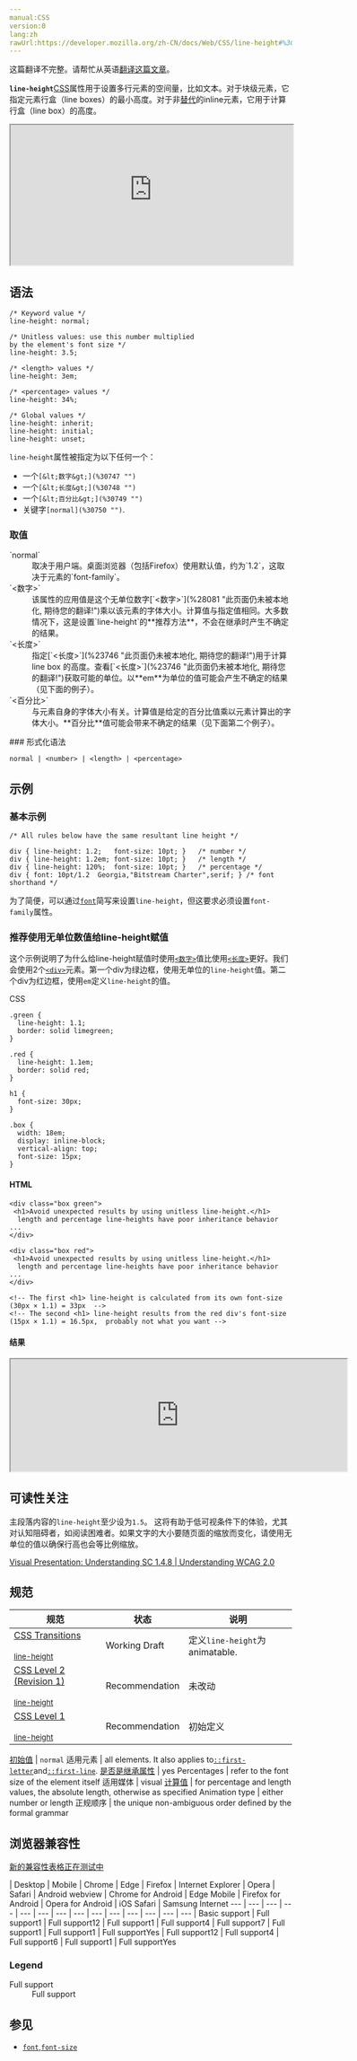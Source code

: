 ```yaml
---
manual:CSS
version:0
lang:zh
rawUrl:https://developer.mozilla.org/zh-CN/docs/Web/CSS/line-height#%3Clength%3E
---
```




这篇翻译不完整。请帮忙从英语[翻译这篇文章](%30746 "")。






**`line-height`**[CSS](%427 "")属性用于设置多行元素的空间量，比如文本。对于块级元素，它指定元素行盒（line boxes）的最小高度。对于非[替代](%28752 "")的inline元素，它用于计算行盒（line box）的高度。



<iframe src='https://interactive-examples.mdn.mozilla.net/pages/css/line-height.html' width='100%' height='250'></iframe>



## 语法<a name="语法"></a>

```
/* Keyword value */
line-height: normal;

/* Unitless values: use this number multiplied
by the element's font size */
line-height: 3.5;

/* <length> values */
line-height: 3em;

/* <percentage> values */
line-height: 34%;

/* Global values */
line-height: inherit;
line-height: initial;
line-height: unset;
```


`line-height`属性被指定为以下任何一个：


* 一个`[&lt;数字&gt;](%30747 "")`
* 一个`[&lt;长度&gt;](%30748 "")`
* 一个`[&lt;百分比&gt;](%30749 "")`
* 关键字`[normal](%30750 "")`.

### 取值<a name="取值"></a>
<dl><dt id=''></dt><dt id=''>`normal`</dt><dd>取决于用户端。桌面浏览器（包括Firefox）使用默认值，约为`1.2`，这取决于元素的`font-family`。</dd><dt id=''>`<数字>`</dt><dd>该属性的应用值是这个无单位数字[`<数字>`](%28081 "此页面仍未被本地化, 期待您的翻译!")乘以该元素的字体大小。计算值与指定值相同。大多数情况下，这是设置`line-height`的**推荐方法**，不会在继承时产生不确定的结果。</dd><dt id=''>`<长度>`</dt><dd>指定[`<长度>`](%23746 "此页面仍未被本地化, 期待您的翻译!")用于计算 line box 的高度。查看[`<长度>`](%23746 "此页面仍未被本地化, 期待您的翻译!")获取可能的单位。以**em**为单位的值可能会产生不确定的结果（见下面的例子）。</dd><dt id=''>`<百分比>`</dt><dd>与元素自身的字体大小有关。计算值是给定的百分比值乘以元素计算出的字体大小。**百分比**值可能会带来不确定的结果（见下面第二个例子）。</dd></dl>
### 形式化语法<a name="形式化语法"></a>

```
normal | <number> | <length> | <percentage>
```

## 示例<a name="示例"></a>

### 基本示例<a name="基本示例"></a>

```
/* All rules below have the same resultant line height */

div { line-height: 1.2;   font-size: 10pt; }   /* number */ 
div { line-height: 1.2em; font-size: 10pt; }   /* length */ 
div { line-height: 120%;  font-size: 10pt; }   /* percentage */
div { font: 10pt/1.2  Georgia,"Bitstream Charter",serif; } /* font shorthand */
```


为了简便，可以通过[`font`](%428 "font 属性是设置 font-style, font-variant, font-weight, font-size, line-height 和 font-family属性的简写，或使用特定的关键字设置元素的字体为某个系统字体。")简写来设置`line-height`，但这要求必须设置`font-family`属性。


### 推荐使用无单位数值给line-height赋值<a name="推荐使用无单位数值给line-height赋值"></a>


这个示例说明了为什么给line-height赋值时使用[`<数字>`](%28081 "此页面仍未被本地化, 期待您的翻译!")值比使用[`<长度>`](%23746 "此页面仍未被本地化, 期待您的翻译!")更好。我们会使用2个[`<div>`](%408 "HTML <div> 元素 (或 HTML 文档分区元素) 是一个通用型的流内容容器，它在语义上不代表任何特定类型的内容，它可以被用来对其它元素进行分组，一般用于样式化相关的需求（使用 class 或 id 特性) 或者对具有相同特性的一组元素进行分组 (比如 lang)，它应该在没有任何其它语义元素可用时才使用 (比如 <article> 或 <nav>) 。")元素。第一个div为绿边框，使用无单位的`line-height`值。第二个div为红边框，使用`em`定义`line-height`的值。



CSS


```
.green {
  line-height: 1.1;
  border: solid limegreen;
}

.red {
  line-height: 1.1em;
  border: solid red;
}

h1 {
  font-size: 30px;
}

.box {
  width: 18em;
  display: inline-block;
  vertical-align: top;
  font-size: 15px;
}
```

#### HTML<a name="HTML"></a>

```
<div class="box green">
 <h1>Avoid unexpected results by using unitless line-height.</h1>
  length and percentage line-heights have poor inheritance behavior ...
</div>

<div class="box red">
 <h1>Avoid unexpected results by using unitless line-height.</h1>
  length and percentage line-heights have poor inheritance behavior ...
</div>

<!-- The first <h1> line-height is calculated from its own font-size   (30px × 1.1) = 33px  --> 
<!-- The second <h1> line-height results from the red div's font-size  (15px × 1.1) = 16.5px,  probably not what you want -->
```

#### 结果<a name="结果"></a>


<iframe src='https://mdn.mozillademos.org/zh-CN/docs/Web/CSS/line-height$samples/Prefer_unitless_numbers_for_line-height_values?revision=1378790' width='600' height='200'></iframe>


## 可读性关注<a name="可读性关注"></a>


主段落内容的`line-height`至少设为`1.5`。 这将有助于低可视条件下的体验，尤其对认知阻碍者，如阅读困难者。如果文字的大小要随页面的缩放而变化，请使用无单位的值以确保行高也会等比例缩放。



[Visual Presentation: Understanding SC 1.4.8 | Understanding WCAG 2.0](%30214 "")


## 规范<a name="规范"></a>

规范 | 状态 | 说明 
 ---  |  ---  |  ---  | 
[CSS Transitions<br></br><small>line-height</small>](%29205 "") | Working Draft | 定义`line-height`为 animatable. 
[CSS Level 2 (Revision 1)<br></br><small>line-height</small>](%30751 "") | Recommendation | 未改动 
[CSS Level 1<br></br><small>line-height</small>](%30752 "") | Recommendation | 初始定义 


[初始值](%28302 "") | `normal` 
适用元素 | all elements. It also applies to[`::first-letter`](%27929 "CSS 伪元素 ::first-letter会选中某 block-level element（块级元素）第一行的第一个字母，并且文字所处的行之前没有其他内容（如图片和内联的表格） 。")and[`::first-line`](%27930 "::first-line CSS pseudo-element （CSS伪元素）在某 block-level element （块级元素）的第一行应用样式。第一行的长度取决于很多因素，包括元素宽度，文档宽度和文本的文字大小。"). 
[是否是继承属性](%28299 "") | yes 
Percentages | refer to the font size of the element itself 
适用媒体 | visual 
[计算值](%28304 "") | for percentage and length values, the absolute length, otherwise as specified 
Animation type | either number or length 
正规顺序 | the unique non-ambiguous order defined by the formal grammar 


## 浏览器兼容性<a name="浏览器兼容性"></a>
[新的兼容性表格正在测试中<i></i>](%3360 "")

 | <abbr>Desktop<i></i></abbr> | <abbr>Mobile<i></i></abbr> 
 | <abbr>Chrome<i></i></abbr> | <abbr>Edge<i></i></abbr> | <abbr>Firefox<i></i></abbr> | <abbr>Internet Explorer<i></i></abbr> | <abbr>Opera<i></i></abbr> | <abbr>Safari<i></i></abbr> | <abbr>Android webview<i></i></abbr> | <abbr>Chrome for Android<i></i></abbr> | <abbr>Edge Mobile<i></i></abbr> | <abbr>Firefox for Android<i></i></abbr> | <abbr>Opera for Android<i></i></abbr> | <abbr>iOS Safari<i></i></abbr> | <abbr>Samsung Internet<i></i></abbr> 
 ---  |  ---  |  ---  |  ---  |  ---  |  ---  |  ---  |  ---  |  ---  |  ---  |  ---  |  ---  |  ---  |  ---  | 
Basic support | <abbr>Full support</abbr>1 | <abbr>Full support</abbr>12 | <abbr>Full support</abbr>1 | <abbr>Full support</abbr>4 | <abbr>Full support</abbr>7 | <abbr>Full support</abbr>1 | <abbr>Full support</abbr>1 | <abbr>Full support</abbr>Yes | <abbr>Full support</abbr>12 | <abbr>Full support</abbr>4 | <abbr>Full support</abbr>6 | <abbr>Full support</abbr>1 | <abbr>Full support</abbr>Yes 


### Legend<a name="Legend"></a>
<dl><dt id=''><abbr>Full support</abbr></dt><dd>Full support</dd></dl>


## 参见<a name="参见"></a>

* [`font`](%428 "font 属性是设置 font-style, font-variant, font-weight, font-size, line-height 和 font-family属性的简写，或使用特定的关键字设置元素的字体为某个系统字体。"),[`font-size`](%27951 "font-size CSS 属性指定字体的大小。因为该属性的值会被用于计算em和ex长度单位，定义该值可能改变其他元素的大小。")




